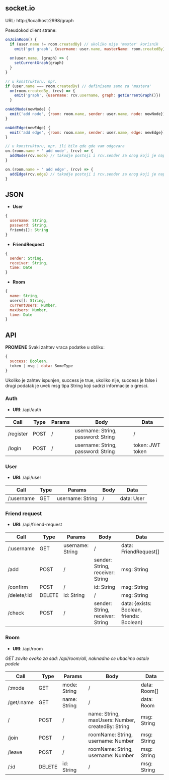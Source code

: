 ## socket.io

URL: http://localhost:2998/graph

Pseudokod client strane:
```javascript
onJoinRoom() {
  if (user.name != room.createdBy) // ukoliko nije 'master' korisnik
    emit('get graph', {username: user.name, masterName: room.createdBy})
  
  on(user.name, (graph) => {
    setCurrentGraph(graph)
  }
}
```
```javascript
// u konstruktoru, npr.
if (user.name === room.createdBy) // definisemo samo za 'mastera'
  on(room.createdBy, (rcv) => {
    emit('graph', {username: rcv.username, graph: getCurrentGraph()})
  }
```
```javascript
onAddNode(newNode) {
  emit('add node', {room: room.name, sender: user.name, node: newNode})
}

onAddEdge(newEdge) {
  emit('add edge', {room: room.name, sender: user.name, edge: newEdge})
}
```
```javascript
// u konstruktoru, npr. ili bilo gde gde vam odgovara
on.(room.name + ' add node', (rcv) => {
  addNode(rcv.node) // takodje postoji i rcv.sender za onog koji je napravio izmenu
}

on.(room.name + ' add edge', (rcv) => {
  addEdge(rcv.edge) // takodje postoji i rcv.sender za onog koji je napravio izmenu
}
```

## JSON

* **User**
```javascript
{
  username: String,
  password: String,
  friends[]: String
}
```

* **FriendRequest**
```javascript
{
  sender: String,
  receiver: String,
  time: Date
}
```

* **Room**
```javascript
{
  name: String,
  users[]: String,
  currentUsers: Number,
  maxUsers: Number,
  time: Date
}
```

## API

**PROMENE** Svaki zahtev vraca podatke u obliku:
```javascript
{
  success: Boolean,
  token | msg | data: SomeType
}
```
Ukoliko je zahtev ispunjen, success je true, ukoliko nije, success je false i drugi podatak je uvek msg tipa String koji sadrzi informacije o gresci.

### Auth
* **URI**: /api/auth

| Call        | Type    | Params                | Body                                    | Data                                      |
|-------------|---------|-----------------------|-----------------------------------------|-------------------------------------------|
| /register   | POST    | /                     | username: String, password: String      | /                                         |
| /login      | POST    | /                     | username: String, password: String      | token: JWT token                          |
                    
### User                    
* **URI**: /api/user                    
                    
| Call        | Type    | Params                | Body                                    | Data                                      |
|-------------|---------|-----------------------|-----------------------------------------|-------------------------------------------|
| /:username  | GET     | username: String      | /                                       | data: User                                      |
                    
### Friend request                    
* **URI**: /api/friend-request                    
                    
| Call        | Type    | Params                | Body                                    | Data                                      |
|-------------|---------|-----------------------|-----------------------------------------|-------------------------------------------|
| /:username  | GET     | username: String      | /                                       | data: FriendRequest[]                     |
| /add        | POST    | /                     | sender: String, receiver: String        | msg: String                               |
| /confirm    | POST    | /                     | id: String                              | msg: String                               |
| /delete/:id | DELETE  | id: String            |  /                                      | msg: String                               |
| /check      | POST    | /                     | sender: String, receiver: String        | data: {exists: Boolean, friends: Boolean} |

### Room
* **URI**: /api/room

*GET zovite ovako za sad: /api/room/all, naknadno ce ubacimo ostale podele*

| Call        | Type    | Params                | Body                                    | Data                                      |
|-------------|---------|-----------------------|-----------------------------------------|-------------------------------------------|
| /:mode      | GET     | mode: String          | /                                       | data: Room[]                              |
| /get/:name  | GET     | name: String          | /                                       | data: Room                                |
| /           | POST    | /                     | name: String, maxUsers: Number, createdBy: String   | msg: String                   |
| /join       | POST    | /                     | roomName: String, username: Number      | msg: String                               |
| /leave      | POST    | /                     | roomName: String, username: Number      | msg: String                               |
| /:id        | DELETE  | id: String            | /                                       | msg: String                               |
